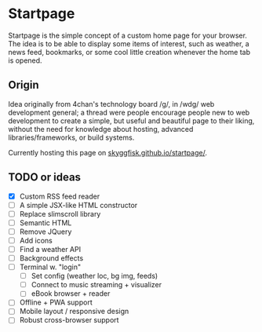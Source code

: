 # Startpage
Startpage is the simple concept of a custom home page for your browser. The idea is to be able to display some items of interest, such as weather, a news feed, bookmarks, or some cool little creation whenever the home tab is opened.

## Origin
Idea originally from 4chan's technology board /g/, in /wdg/ web development general; a thread were people encourage people new to web development to create a simple, but useful and beautiful page to their liking, without the need for knowledge about hosting, advanced libraries/frameworks, or build systems.

Currently hosting this page on [skyggfisk.github.io/startpage/](https://skyggfisk.github.io/startpage/).

## TODO or ideas
- [x] Custom RSS feed reader
- [ ] A simple JSX-like HTML constructor
- [ ] Replace slimscroll library
- [ ] Semantic HTML
- [ ] Remove JQuery
- [ ] Add icons
- [ ] Find a weather API
- [ ] Background effects
- [ ] Terminal w. "login"
    - [ ] Set config (weather loc, bg img, feeds)
    - [ ] Connect to music streaming + visualizer
    - [ ] eBook browser + reader
- [ ] Offline + PWA support
- [ ] Mobile layout / responsive design
- [ ] Robust cross-browser support

